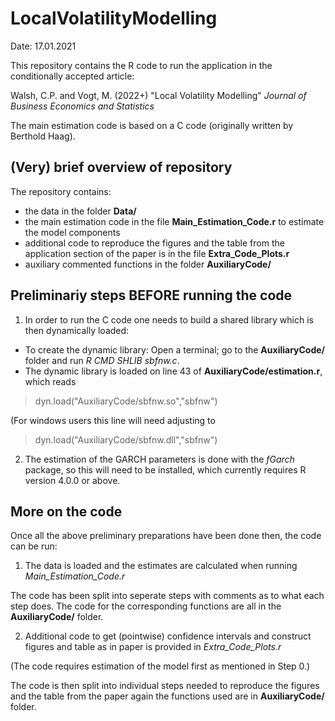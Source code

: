 # LocalVolatilityModelling

Date: 17.01.2021

This repository contains the R code to run the application in the 
conditionally accepted article:

Walsh, C.P.  and Vogt, M. (2022+) "Local Volatility Modelling"
*Journal of Business Economics and Statistics*

The main estimation code is based on a C code (originally written by Berthold Haag). 

## (Very) brief overview of repository

The repository contains:

* the data in the folder **Data/**
* the main estimation code in the file **Main_Estimation_Code.r** to estimate the model components  
* additional code to reproduce the figures and the table from the application section of the paper is in the file **Extra_Code_Plots.r**
* auxiliary commented functions in the folder **AuxiliaryCode/**

## Preliminariy steps BEFORE running the code

1. In order to run the C code one needs to build a shared library 
which is then dynamically loaded:
+ To create the dynamic library: Open a terminal; go to 
the **AuxiliaryCode/** folder and run *R CMD SHLIB sbfnw.c*.
+ The dynamic library is loaded on line 43 of 
**AuxiliaryCode/estimation.r**, which reads 

> dyn.load("AuxiliaryCode/sbfnw.so","sbfnw")

(For windows users this line will need adjusting to 
> dyn.load("AuxiliaryCode/sbfnw.dll","sbfnw")

2. The estimation of the GARCH parameters is done with the *fGarch* package, so this will need to be installed, which currently requires R version 4.0.0 or above.


## More on the code

Once all the above preliminary preparations have been done then, the code can be run:

1. The data is loaded and the estimates are calculated when running 
*Main_Estimation_Code.r*

The code has been split into seperate steps with comments as to 
what each step does. The code for the corresponding functions are
all in the **AuxiliaryCode/** folder. 

2. Additional code to get (pointwise) confidence intervals and 
construct figures and table as in paper is provided in 
*Extra_Code_Plots.r*

(The code requires estimation of the model first as
mentioned in Step 0.) 

The code is then split into individual steps needed to 
reproduce the figures and the table from the paper again the 
functions used are in **AuxiliaryCode/** folder. 
